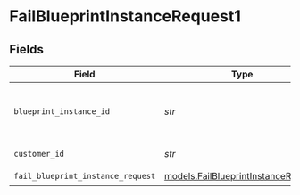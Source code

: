 # FailBlueprintInstanceRequest1


## Fields

| Field                                                                            | Type                                                                             | Required                                                                         | Description                                                                      |
| -------------------------------------------------------------------------------- | -------------------------------------------------------------------------------- | -------------------------------------------------------------------------------- | -------------------------------------------------------------------------------- |
| `blueprint_instance_id`                                                          | *str*                                                                            | :heavy_check_mark:                                                               | Unique identifier for the workflow instance                                      |
| `customer_id`                                                                    | *str*                                                                            | :heavy_check_mark:                                                               | Customer ID                                                                      |
| `fail_blueprint_instance_request`                                                | [models.FailBlueprintInstanceRequest](../models/failblueprintinstancerequest.md) | :heavy_check_mark:                                                               | N/A                                                                              |